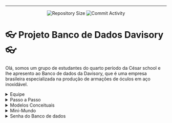<hr>
<p align="center">
  <img
    src="https://img.shields.io/github/repo-size/andrecastrom06/BD_Projeto?style=flat"
    alt="Repository Size"
  />
  <img
    src="https://img.shields.io/github/commit-activity/t/andrecastrom06/BD_Projeto?style=flat&logo=github"
    alt="Commit Activity"
  />
</p>

# 👓 Projeto Banco de Dados Davisory 👓

  Olá, somos um grupo de estudantes do quarto período da César school e lhe apresento ao Banco de dados da Davisory, que é uma empresa brasileira especializada na produção de armações de óculos em aço inoxidável.

<details>

<summary>Equipe</summary>

## 👤Equipe👤
Acompanhe nossa equipe para estar ciente dos nossos projetos :
  - André Castro - alcms@cesar.school 📩
   
  - Caio Lima - clb@cesar.school 📩
   
  - Lucas Sukar - lfsw@cesar.school 📩

</details>

<details>

<summary>Passo a Passo</summary>

## Processo de projeto
  - Caso queira mais detalhes sobre nosso processo descrito em etapas do começo até a finalização do projeto, acesse : https://docs.google.com/document/d/1RaJv51FO-OfHOLRIb1fyvZKLld-sElfNIdHY5CPsPfM/edit?usp=sharing

</details>

<details>

<summary>Modelos Conceituais</summary>

## Modelo Entidade-Relacional
<br>

![Captura de tela 2025-04-08 104353](https://github.com/user-attachments/assets/1216409d-969f-4ef3-8f04-823768251769)

<br>

## Modelo Lógico
<br>

![ModeloLogicoProjeto](https://github.com/user-attachments/assets/649d2068-4fff-4762-ae31-2ebe046de747)

<br>

</details>

<details>

<summary>Mini-Mundo</summary>

## Mini-Mundo Davisory
A loja de óculos Davisory comercializa diversos produtos, que são catalogados por meio de seu identificador, nome, descrição e preço. Esses produtos são armazenados em estoques específicos, onde se registra a quantidade disponível.
Os clientes que desejam adquirir esses produtos devem fornecer suas informações, incluindo nome, CPF/CNPJ, um ou mais telefones, um ou mais e-mails e endereço completo (estado, cidade, bairro, rua, número e, se houver, complemento).
Cada cliente é atendido por um funcionário, que também participa do processo de compra. Os funcionários são identificados por seu identificador, nome, data de contratação e salário. Eles são divididos em dois cargos: Administrativo e Operacional.
O funcionário administrativo é responsável por atender os clientes e guardar a data do atendimento, além de supervisionar outros funcionários do mesmo setor. Além disso, quando necessário, ele solicita matéria-prima ao fornecedor.
O funcionário operacional é encarregado da montagem dos pedidos, que possuem um identificador próprio, data de realização, código de rastreamento da entrega, quantidade solicitada e preço unitário do produto.
A matéria-prima, essencial para a produção, possui identificador próprio, valor unitário, código de entrega e data estimada para recebimento. Ela é armazenada em um estoque específico, onde sua quantidade disponível é monitorada.
Por fim, o fornecedor é o responsável por fornecer a matéria-prima. Ele é identificado pelo CNPJ e deve informar seu nome, um ou mais telefones, um ou mais e-mails e endereço completo (estado, cidade, bairro, rua, número e, se houver, complemento).
<br>
- docs: https://docs.google.com/document/d/1sKelIHWcGIeqJN1RK4M5WdEIaBeg2iGqwYvX9Gfq-Y4/edit?usp=sharing
</details>

<details>

<summary>Senha do Banco de dados</summary>

## UTILIZE COMANDO ABAIXO E TROQUE SENHA PELA SUA SENHA

- LINUX
<br>
export DB_PASSWORD=senha

<br>
- WINDOWS
<br>
$env:DB_PASSWORD=senha

<br>
</details>